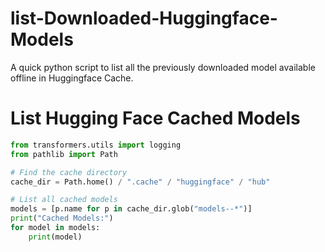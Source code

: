 # list-Downloaded-Huggingface-Models
A quick python script to list all the previously downloaded model available offline in Huggingface Cache.

# List Hugging Face Cached Models


```python
from transformers.utils import logging
from pathlib import Path

# Find the cache directory
cache_dir = Path.home() / ".cache" / "huggingface" / "hub"

# List all cached models
models = [p.name for p in cache_dir.glob("models--*")]
print("Cached Models:")
for model in models:
    print(model)
